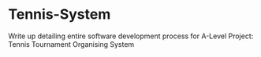 # Tennis-System
Write up detailing entire software development process for A-Level Project: Tennis Tournament Organising System
